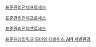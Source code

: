 [표준관리전체프로세스](/images/adt/표준관리_전체프로세스.jpg)

[표준관리전체프로세스](/egovframework/adt/표준관리_전체프로세스.gif)

[표준관리전체프로세스](/egovframework/adt/표준관리_전체프로세스.png)

[표준프레임워크 모바일 디바이스 API 개발환경](/egovframework/hyb3.9/hdev)
